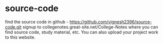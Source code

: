 # source-code

find the source code in github - https://github.com/vignesh2396/source-code.git
signup to collegenotes.great-site.net/College-Notes where you can find source code, study material, etc.
You can also upload your project work to this website.
